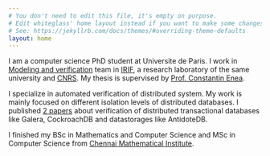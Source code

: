 ```yaml
---
# You don't need to edit this file, it's empty on purpose.
# Edit whiteglass' home layout instead if you want to make some changes.
# See: https://jekyllrb.com/docs/themes/#overriding-theme-defaults
layout: home
---
```

I am a computer science PhD student at Universite de Paris. I work in [Modeling and verification][2] team in [IRIF][3], a research laboratory of the same university and [CNRS][5]. My thesis is supervised by [Prof. Constantin Enea][1].

I specialize in automated verification of distributed system. My work is mainly focused on different isolation levels of distributed databases. I published [2 papers](/publications/) about verification of distributed transactional databases like Galera, CockroachDB and datastorages like AntidoteDB.

I finished my BSc in Mathematics and Computer Science and MSc in Computer Science from [Chennai Mathematical Institute][4].

[1]: https://www.irif.fr/~cenea
[2]: https://www.irif.fr/en/equipes/verif/index
[3]: https://www.irif.fr
[4]: https://www.cmi.ac.in
[5]: http://www.cnrs.fr/en